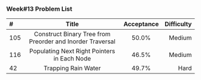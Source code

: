 ###       Week#13 Problem List

| #  | Title  | Acceptance | Difficulty
| :------------ |:---------------:| :-----:| -----:|
| 105     | Construct Binary Tree from Preorder and Inorder Traversal      |    50.0% | Medium  |
| 116     |Populating Next Right Pointers in Each Node    |  46.5%  | Medium  |
| 42    | Trapping Rain Water  |   49.7%  | Hard |

